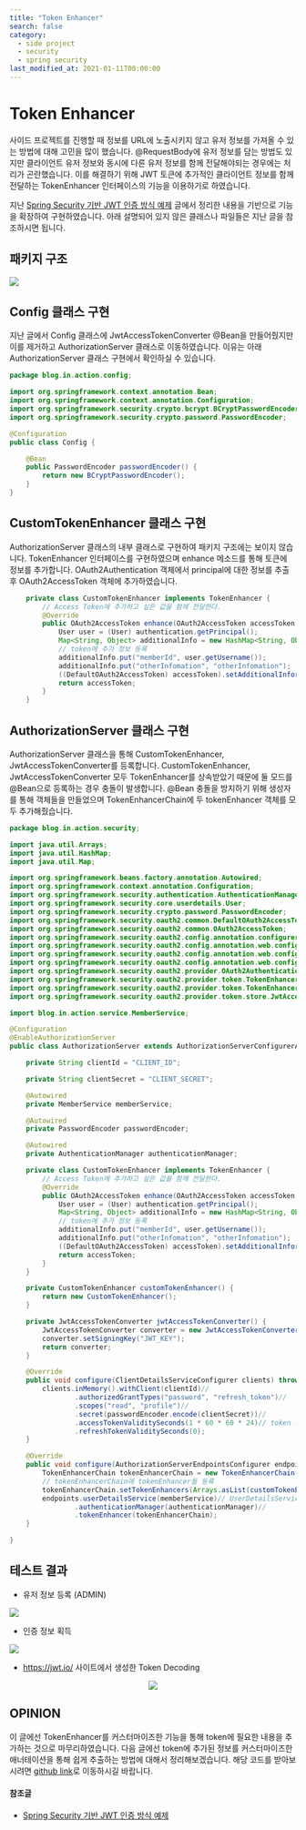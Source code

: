 ```yaml
---
title: "Token Enhancer"
search: false
category: 
  - side project
  - security
  - spring security
last_modified_at: 2021-01-11T00:00:00
---
```


# Token Enhancer<br>

사이드 프로젝트를 진행할 때 정보를 URL에 노출시키지 않고 유저 정보를 가져올 수 있는 방법에 대해 고민을 많이 했습니다. 
@RequestBody에 유저 정보를 담는 방법도 있지만 클라이언트 유저 정보와 동시에 다른 유저 정보를 함께 전달해야되는 경우에는 처리가 곤란했습니다. 
이를 해결하기 위해 JWT 토큰에 추가적인 클라이언트 정보를 함께 전달하는 TokenEnhancer 인터페이스의 기능을 이용하기로 하였습니다. 

지난 [Spring Security 기반 JWT 인증 방식 예제][jwt-blogLink] 글에서 정리한 내용을 기반으로 기능을 확장하여 구현하였습니다. 
아래 설명되어 있지 않은 클래스나 파일들은 지난 글을 참조하시면 됩니다. 

## 패키지 구조
<p align="left"><img src="/images/token-enhancer-1.JPG"></p>

## Config 클래스 구현
지난 글에서 Config 클래스에 JwtAccessTokenConverter @Bean을 만들어줬지만 이를 제거하고 AuthorizationServer 클래스로 이동하였습니다. 
이유는 아래 AuthorizationServer 클래스 구현에서 확인하실 수 있습니다. 

```java
package blog.in.action.config;

import org.springframework.context.annotation.Bean;
import org.springframework.context.annotation.Configuration;
import org.springframework.security.crypto.bcrypt.BCryptPasswordEncoder;
import org.springframework.security.crypto.password.PasswordEncoder;

@Configuration
public class Config {

	@Bean
	public PasswordEncoder passwordEncoder() {
		return new BCryptPasswordEncoder();
	}
}
```
## CustomTokenEnhancer 클래스 구현
AuthorizationServer 클래스의 내부 클래스로 구현하여 패키지 구조에는 보이지 않습니다. 
TokenEnhancer 인터페이스를 구현하였으며 enhance 메소드를 통해 토큰에 정보를 추가합니다. OAuth2Authentication 객체에서 principal에 대한 정보를 추출 후 OAuth2AccessToken 객체에 추가하였습니다. 
```java
	private class CustomTokenEnhancer implements TokenEnhancer {
		// Access Token에 추가하고 싶은 값을 함께 전달한다.
		@Override
		public OAuth2AccessToken enhance(OAuth2AccessToken accessToken, OAuth2Authentication authentication) {
			User user = (User) authentication.getPrincipal();
			Map<String, Object> additionalInfo = new HashMap<String, Object>();
			// token에 추가 정보 등록
			additionalInfo.put("memberId", user.getUsername());
			additionalInfo.put("otherInfomation", "otherInfomation");
			((DefaultOAuth2AccessToken) accessToken).setAdditionalInformation(additionalInfo);
			return accessToken;
		}
	}
```

## AuthorizationServer 클래스 구현
AuthorizationServer 클래스을 통해 CustomTokenEnhancer, JwtAccessTokenConverter를 등록합니다. 
CustomTokenEnhancer, JwtAccessTokenConverter 모두 TokenEnhancer를 상속받았기 때문에 둘 모드를 @Bean으로 등록하는 경우 충돌이 발생합니다. 
@Bean 충돌을 방지하기 위해 생성자를 통해 객체들을 만들었으며 TokenEnhancerChain에 두 tokenEnhancer 객체를 모두 추가해줬습니다. 

```java
package blog.in.action.security;

import java.util.Arrays;
import java.util.HashMap;
import java.util.Map;

import org.springframework.beans.factory.annotation.Autowired;
import org.springframework.context.annotation.Configuration;
import org.springframework.security.authentication.AuthenticationManager;
import org.springframework.security.core.userdetails.User;
import org.springframework.security.crypto.password.PasswordEncoder;
import org.springframework.security.oauth2.common.DefaultOAuth2AccessToken;
import org.springframework.security.oauth2.common.OAuth2AccessToken;
import org.springframework.security.oauth2.config.annotation.configurers.ClientDetailsServiceConfigurer;
import org.springframework.security.oauth2.config.annotation.web.configuration.AuthorizationServerConfigurerAdapter;
import org.springframework.security.oauth2.config.annotation.web.configuration.EnableAuthorizationServer;
import org.springframework.security.oauth2.config.annotation.web.configurers.AuthorizationServerEndpointsConfigurer;
import org.springframework.security.oauth2.provider.OAuth2Authentication;
import org.springframework.security.oauth2.provider.token.TokenEnhancer;
import org.springframework.security.oauth2.provider.token.TokenEnhancerChain;
import org.springframework.security.oauth2.provider.token.store.JwtAccessTokenConverter;

import blog.in.action.service.MemberService;

@Configuration
@EnableAuthorizationServer
public class AuthorizationServer extends AuthorizationServerConfigurerAdapter {

	private String clientId = "CLIENT_ID";

	private String clientSecret = "CLIENT_SECRET";

	@Autowired
	private MemberService memberService;

	@Autowired
	private PasswordEncoder passwordEncoder;

	@Autowired
	private AuthenticationManager authenticationManager;

	private class CustomTokenEnhancer implements TokenEnhancer {
		// Access Token에 추가하고 싶은 값을 함께 전달한다.
		@Override
		public OAuth2AccessToken enhance(OAuth2AccessToken accessToken, OAuth2Authentication authentication) {
			User user = (User) authentication.getPrincipal();
			Map<String, Object> additionalInfo = new HashMap<String, Object>();
			// token에 추가 정보 등록
			additionalInfo.put("memberId", user.getUsername());
			additionalInfo.put("otherInfomation", "otherInfomation");
			((DefaultOAuth2AccessToken) accessToken).setAdditionalInformation(additionalInfo);
			return accessToken;
		}
	}

	private CustomTokenEnhancer customTokenEnhancer() {
		return new CustomTokenEnhancer();
	}

	private JwtAccessTokenConverter jwtAccessTokenConverter() {
		JwtAccessTokenConverter converter = new JwtAccessTokenConverter();
		converter.setSigningKey("JWT_KEY");
		return converter;
	}

	@Override
	public void configure(ClientDetailsServiceConfigurer clients) throws Exception {
		clients.inMemory().withClient(clientId)//
				.authorizedGrantTypes("password", "refresh_token")//
				.scopes("read", "profile")//
				.secret(passwordEncoder.encode(clientSecret))//
				.accessTokenValiditySeconds(1 * 60 * 60 * 24)// token 유효 시간 등록
				.refreshTokenValiditySeconds(0);
	}

	@Override
	public void configure(AuthorizationServerEndpointsConfigurer endpoints) throws Exception {
		TokenEnhancerChain tokenEnhancerChain = new TokenEnhancerChain();
		// tokenEnhancerChain에 tokenEnhancer들 등록
		tokenEnhancerChain.setTokenEnhancers(Arrays.asList(customTokenEnhancer(), jwtAccessTokenConverter())); // JWT Converter 등록
		endpoints.userDetailsService(memberService)// UserDetailsService 등록
				.authenticationManager(authenticationManager)//
				.tokenEnhancer(tokenEnhancerChain);
	}

}
```

## 테스트 결과
- 유저 정보 등록 (ADMIN)
<p align="left"><img src="/images/token-enhancer-2.JPG"></p>

- 인증 정보 획득
<p align="left"><img src="/images/token-enhancer-3.JPG"></p>

- <https://jwt.io/> 사이트에서 생성한 Token Decoding 
<p align="center"><img src="/images/token-enhancer-4.JPG"></p>

## OPINION
이 글에선 TokenEnhancer를 커스터마이즈한 기능을 통해 token에 필요한 내용을 추가하는 것으로 마무리하였습니다. 
다음 글에선 token에 추가된 정보를 커스터마이즈한 애너테이션을 통해 쉽게 추출하는 방법에 대해서 정리해보겠습니다.
해당 코드를 받아보시려면 [github link][blog-githubLink]로 이동하시길 바랍니다.

#### 참조글
- [Spring Security 기반 JWT 인증 방식 예제][jwt-blogLink]

[jwt-blogLink]: https://junhyunny.github.io/side%20project/security/spring%20security/spring-security-example/
[blog-githubLink]: https://github.com/Junhyunny/action-in-blog/tree/54a9e2977b7067a42c214e44999e106de9d2b3bd